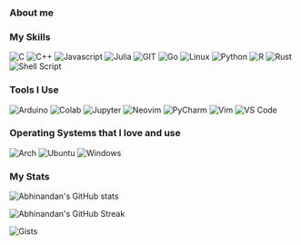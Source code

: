 ### About me


### My Skills
![C](https://img.shields.io/badge/c-%3776AB.svg?style=for-the-badge&logo=c&logoColor=white&color=A8B9CC)
![C++](https://img.shields.io/badge/C%2B%2B-00599C?style=for-the-badge&logo=c%2B%2B&logoColor=white)
![Javascript](https://img.shields.io/badge/javscript-%F7DF1E.svg?style=for-the-badge&logo=javascript&logoColor=black&color=F7DF1E)
![Julia](https://img.shields.io/badge/-Julia-9558B2?style=for-the-badge&logo=julia&logoColor=white)
![GIT](https://img.shields.io/badge/git-%3776AB.svg?style=for-the-badge&logo=git&logoColor=white&color=F05032)
![Go](https://img.shields.io/badge/go-%2300ADD8.svg?style=for-the-badge&logo=go&logoColor=white)
![Linux](https://img.shields.io/badge/linux-%FCC624.svg?style=for-the-badge&logo=linux&logoColor=black&color=FCC624)
![Python](https://img.shields.io/badge/python-%3776AB.svg?style=for-the-badge&logo=python&logoColor=white&color=3776AB)
![R](https://img.shields.io/badge/r-%23276DC3.svg?style=for-the-badge&logo=r&logoColor=white)
![Rust](https://img.shields.io/badge/Rust-000000?style=for-the-badge&logo=rust&logoColor=white)
![Shell Script](https://img.shields.io/badge/Shell_Script-121011?style=for-the-badge&logo=gnu-bash&logoColor=white)



### Tools I Use
![Arduino](https://img.shields.io/badge/Arduino_IDE-00979D?style=for-the-badge&logo=arduino&logoColor=white)
![Colab](https://img.shields.io/badge/Colab-F9AB00?style=for-the-badge&logo=googlecolab&color=525252)
![Jupyter](https://img.shields.io/badge/jupyter-%3776AB.svg?style=for-the-badge&logo=jupyter&logoColor=white&color=F37626)
![Neovim](https://img.shields.io/badge/NeoVim-%2357A143.svg?&style=for-the-badge&logo=neovim&logoColor=white)
![PyCharm](https://img.shields.io/badge/PyCharm-000000.svg?&style=for-the-badge&logo=PyCharm&logoColor=white)
![Vim](https://img.shields.io/badge/VIM-%2311AB00.svg?&style=for-the-badge&logo=vim&logoColor=white)
![VS Code](https://img.shields.io/badge/VS%20Code-007ACC.svg?&style=for-the-badge&logo=visual-studio-code&logoColor=white)


### Operating Systems that I love and use
![Arch](https://img.shields.io/badge/Arch%20Linux-1793D1?logo=arch-linux&logoColor=fff&style=for-the-badge)
![Ubuntu](https://img.shields.io/badge/Ubuntu-E95420?style=for-the-badge&logo=ubuntu&logoColor=white)
![Windows](https://img.shields.io/badge/Windows-0078D6?style=for-the-badge&logo=windows&logoColor=white) <!-- ![Fedora](https://img.shields.io/badge/Fedora-294172?style=for-the-badge&logo=fedora&logoColor=white) -->

### My Stats

![Abhinandan's GitHub stats](https://github-readme-stats.vercel.app/api?username=abhinandanudupa&theme=gruvbox_light&show_icons=true&hide=stars)


![Abhinandan's GitHub Streak](https://github-readme-streak-stats.herokuapp.com/?user=abhinandanudupa&theme=gruvbox-light)


![Gists](https://gists-readme.yizack.com/api?user=abhinandanudupa)


<!---

- 👋 Hi, I’m @abhinandanudupa
- 👀 I’m interested in machine learning, ethical hacking and a bit of web dev
- 🌱 I’m currently learning linear ression and nodeJS
- 💞️ I’m looking to collaborate on anything worth-while 

abhinandanudupa/abhinandanudupa is a ✨ special ✨ repository because its `README.md` (this file) appears on your GitHub profile.
You can click the Preview link to take a look at your changes.
--->
